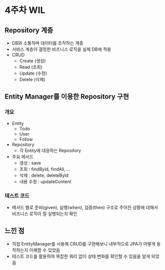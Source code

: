 # 4주차 WIL

## Repository 계층

- DB와 소통하며 데이터를 조작하는 계층
- 서비스 계층이 결정한 비즈니스 로직을 실제 DB에 적용
- CRUD
  - Create (생성)
  - Read (조회)
  - Update (수정)
  - Delete (삭제)

## Entity Manager를 이용한 Repository 구현

### 개요

- Entity
  - Todo
  - User
  - Follow
- Repository
  - 각 Entity에 대응하는 Repository
- 주요 메서드
  - 생성 : save
  - 조회 : findById, findAll, ...
  - 삭제 : delete, deleteById
  - 내용 수정 : updateContent

### 테스트 코드

- 메서드 별로 준비(given), 실행(when), 검증(then) 구조로 주어진 상황에 대해서 비즈니스 로직이 잘 실행되는지 확인

## 느낀 점

- 직접 EntityManager를 사용해 CRUD를 구현해보니 내부적으로 JPA가 어떻게 동작하는지 이해할 수 있었음
- 테스트 코드를 활용하여 복잡한 쿼리 없이 상태 변화를 확인할 수 있음을 알게 되었음